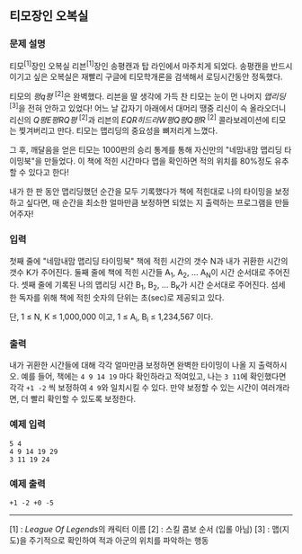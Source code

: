## 티모장인 오복실

### 문제 설명

티모<sup>[1]</sup>장인 오복실 리븐<sup>[1]</sup>장인 송평캔과 탑 라인에서 마주치게 되었다. 송평캔을 반드시 이기고 싶은 오복실은 재빨리 구글에 티모학개론을 검색해서 로딩시간동안 정독했다.

티모의 *평q평* <sup>[2]</sup>은 완벽했다. 리븐을 딸 생각에 가득 찬 티모는 눈이 먼 나머지 *맵리딩* <sup>[3]</sup>을 전혀 안하고 있었다! 어느 날 갑자기 아래에서 대머리 땡중 리신이 슥 올라오더니 리신의 *Q평E평RQ평* <sup>[2]</sup>과 리븐의 *EQR히드라W평Q평Q평R* <sup>[2]</sup> 콜라보레이션에 티모는 찢겨버리고 만다. 티모는 맵리딩의 중요성을 뼈저리게 느꼈다.

그 후, 깨달음을 얻은 티모는 1000판의 승리 통계를 통해 자신만의 "네맘내맘 맵리딩 타이밍북"을 만들었다. 이 책에 적힌 시간마다 맵을 확인하면 적의 위치를 80%정도 유추할 수 있다고 한다!

내가 한 판 동안 맵리딩했던 순간을 모두 기록했다가 책에 적힌대로 나의 타이밍을 보정하고 싶다면, 매 순간을 최소한 얼마만큼 보정하면 되었는 지 출력하는 프로그램을 만들어주자!

### 입력

첫째 줄에 "네맘내맘 맵리딩 타이밍북" 책에 적힌 시간의 갯수 N과 내가 귀환한 시간의 갯수 K가 주어진다. 둘째 줄에 책에 적힌 시간들 A<sub>1</sub>, A<sub>2</sub>, ... A<sub>N</sub>이 시간 순서대로 주어진다. 셋째 줄에 기록된 나의 맵리딩 시간 B<sub>1</sub>, B<sub>2</sub>, ... B<sub>K</sub>가 시간 순서대로 주어진다. 섬세한 독자를 위해 책에 적힌 숫자의 단위는 초(sec)로 제공되고 있다.

단, 1 &le; N, K &le; 1,000,000 이고, 1 &le; A<sub>i</sub>, B<sub>i</sub> &le; 1,234,567 이다.

### 출력

내가 귀환한 시간들에 대해 각각 얼마만큼 보정하면 완벽한 타이밍이 나올 지 출력하시오. 예를 들어, 책에는 ```4 9 14 19``` 마다 확인하라고 적여있고, 나는 ```3 11```에 확인했다면 각각 ```+1 -2``` 씩 보정하여 ```4 9```와 일치시킬 수 있다. 만약 보정할 수 있는 시간이 여러개라면, 더 빨리 확인할 수 있도록 보정한다.

### 예제 입력

```
5 4
4 9 14 19 29
3 11 19 24
```

### 예제 출력

```
+1 -2 +0 -5
```

---

[1] : *League Of Legends*의 캐릭터 이름
[2] : 스킬 콤보 순서 (입롤 아님)
[3] : 맵(지도)을 주기적으로 확인하여 적과 아군의 위치를 파악하는 행동

